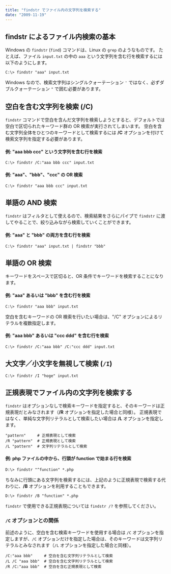 ```yaml
---
title: "findstr でファイル内の文字列を検索する"
date: "2009-11-19"
---
```


findstr によるファイル内検索の基本
----

Windows の `findstr` (`find`) コマンドは、Linux の `grep` のようなものです。
たとえば、ファイル `input.txt` の中の `aaa` という文字列を含む行を検索するには以下のようにします。

```
C:\> findstr "aaa" input.txt
```

Windows なので、検索文字列はシングルクォーテーション `'` ではなく、必ずダブルクォーテーション `"` で囲む必要があります。


空白を含む文字列を検索 (/C)
----

`findstr` コマンドで空白を含んだ文字列を検索しようとすると、デフォルトでは空白で区切られたキーワード群の OR 検索が実行されてしまいます。
空白を含む文字列全体をひとつのキーワードとして検索するには **/C** オプションを付けて検索文字列を指定する必要があります。

#### 例: "aaa bbb ccc" という文字列を含む行を検索

```
C:\> findstr /C:"aaa bbb ccc" input.txt
```

#### 例: "aaa"、"bbb"、"ccc" の OR 検索

```
C:\> findstr "aaa bbb ccc" input.txt
```


単語の AND 検索
----

`findstr` はフィルタとして使えるので、検索結果をさらにパイプで `findstr` に渡してやることで、絞り込みながら検索していくことができます。

#### 例: "aaa" と "bbb" の両方を含む行を検索

```
C:\> findstr "aaa" input.txt | findstr "bbb"
```


単語の OR 検索
----

キーワードをスペースで区切ると、OR 条件でキーワードを検索することになります。

#### 例: "aaa" あるいは "bbb" を含む行を検索

```
C:\> findstr "aaa bbb" input.txt
```

空白を含むキーワードの OR 検索を行いたい場合は、"/C" オプションによるリテラルを複数指定します。

#### 例: "aaa bbb" あるいは "ccc ddd" を含む行を検索
```
C:\> findstr /C:"aaa bbb" /C:"ccc ddd" input.txt
```


大文字／小文字を無視して検索 (`/I`)
----

```
C:\> findstr /I "hoge" input.txt
```


正規表現でファイル内の文字列を検索する
----

`findstr` はオプションなしで検索キーワードを指定すると、そのキーワードは正規表現だとみなされます（**/R** オプションを指定した場合と同様）。
正規表現ではなく、単純な文字列リテラルとして検索したい場合は **/L** オプションを指定します。

```
"pattern"     # 正規表現として検索
/R "pattern"  # 正規表現として検索
/L "pattern"  # 文字列リテラルとして検索
```

#### 例: php ファイルの中から、行頭が function で始まる行を検索

```
D:\> findstr "^function" *.php
```

ちなみに行頭にある文字列を検索するには、上記のように正規表現で検索する代わりに、**/B** オプションを利用することもできます。

```
D:\> findstr /B "function" *.php
```

`findstr` で使用できる正規表現については `findstr /?` を参照してください。

### `/C` オプションとの関係

前述のように、空白を含む検索キーワードを使用する場合は `/C` オプションを指定しますが、`/C` オプションだけを指定した場合は、そのキーワードは文字列リテラルとみなされます（`/L` オプションを指定した場合と同様）。

```
/C:"aaa bbb"     # 空白を含む文字列リテラルとして検索
/L /C "aaa bbb"  # 空白を含む文字列リテラルとして検索
/R /C:"aaa bbb"  # 空白を含む正規表現として検索
```

